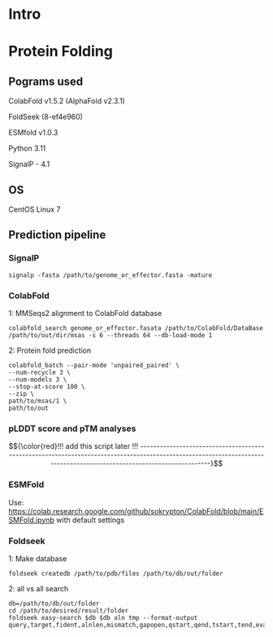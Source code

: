 # Intro






# Protein Folding

## Pograms used
ColabFold v1.5.2 (AlphaFold v2.3.1)

FoldSeek (8-ef4e960)

ESMfold v1.0.3

Python 3.11

SignalP - 4.1

## OS
CentOS Linux 7

## Prediction pipeline
### SignalP
```
signalp -fasta /path/to/genome_or_effector.fasta -mature
```


### ColabFold
1: MMSeqs2 alignment to ColabFold database

```
colabfold_search genome_or_effector.fasata /path/to/ColabFold/DataBase /path/to/out/dir/msas -s 6 --threads 64 --db-load-mode 1
```


2: Protein fold prediction

```
colabfold_batch --pair-mode 'unpaired_paired' \
--num-recycle 3 \
--num-models 3 \
--stop-at-score 100 \
--zip \
path/to/msas/1 \
path/to/out
```

### pLDDT score and pTM analyses

$${\color{red}!!! add this script later !!! ---------------------------------------------------------------------------------------------------------------------------------------------------------------------}$$




### ESMFold
Use: https://colab.research.google.com/github/sokrypton/ColabFold/blob/main/ESMFold.ipynb with default settings

### Foldseek
1: Make database
```
foldseek createdb /path/to/pdb/files /path/to/db/out/folder
```

2: all vs all search 
```
db=/path/to/db/out/folder
cd /path/to/desired/result/folder
foldseek easy-search $db $db aln tmp --format-output query,target,fident,alnlen,mismatch,gapopen,qstart,qend,tstart,tend,evalue,bits,lddt,prob,pident,alntmscore,qtmscore,ttmscore,u
```











